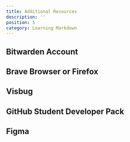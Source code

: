 ```yaml
---
title: Additional Resources
description: ''
position: 5
category: Learning Markdown
---
```


## Bitwarden Account 

## Brave Browser or Firefox 

## Visbug

## GitHub Student Developer Pack

## Figma